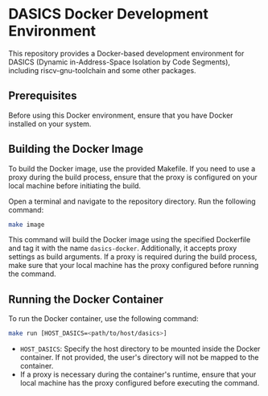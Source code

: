 # DASICS Docker Development Environment

This repository provides a Docker-based development environment for DASICS (Dynamic in-Address-Space Isolation by Code Segments), including riscv-gnu-toolchain and some other packages.

## Prerequisites

Before using this Docker environment, ensure that you have Docker installed on your system.

## Building the Docker Image

To build the Docker image, use the provided Makefile. If you need to use a proxy during the build process, ensure that the proxy is configured on your local machine before initiating the build.

Open a terminal and navigate to the repository directory. Run the following command:

```bash
make image
```

This command will build the Docker image using the specified Dockerfile and tag it with the name `dasics-docker`. Additionally, it accepts proxy settings as build arguments. If a proxy is required during the build process, make sure that your local machine has the proxy configured before running the command.

## Running the Docker Container

To run the Docker container, use the following command:

```bash
make run [HOST_DASICS=<path/to/host/dasics>]
```

- `HOST_DASICS`: Specify the host directory to be mounted inside the Docker container. If not provided, the user's directory will not be mapped to the container.
- If a proxy is necessary during the container's runtime, ensure that your local machine has the proxy configured before executing the command.